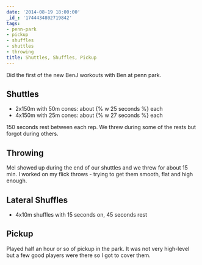 ```yaml
---
date: '2014-08-19 18:00:00'
_id_: '1744434802719842'
tags:
- penn-park
- pickup
- shuffles
- shuttles
- throwing
title: Shuttles, Shuffles, Pickup
---
```


Did the first of the new BenJ workouts with Ben at penn park.

## Shuttles

- 2x150m with 50m cones: about {% w 25 seconds %} each
- 4x150m with 25m cones: about {% w 27 seconds %} each

150 seconds rest between each rep. We threw during some of the rests but forgot during others.

## Throwing

Mel showed up during the end of our shuttles and we threw for about 15 min. I worked on my flick throws - trying to get them smooth, flat and high enough.

## Lateral Shuffles

- 4x10m shuffles with 15 seconds on, 45 seconds rest

## Pickup

Played half an hour or so of pickup in the park. It was not very high-level but a few good players were there so I got to cover them.
